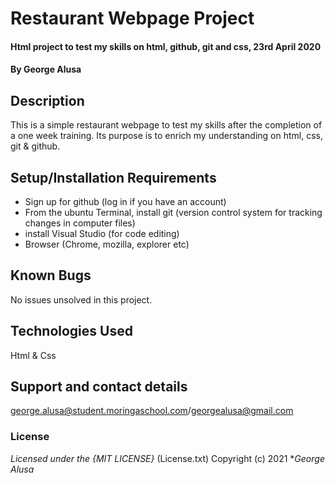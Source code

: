 # Restaurant Webpage Project
#### Html project to test my skills on html, github, git and css, 23rd April 2020
#### By **George Alusa**
## Description
This is a simple restaurant webpage to test my skills after the completion of a one week training. Its purpose is to enrich my understanding on html, css, git & github.
## Setup/Installation Requirements
* Sign up for github (log in if you have an account)
* From the ubuntu Terminal, install git (version control system for tracking changes in computer files)
* install Visual Studio (for code editing)
* Browser (Chrome, mozilla, explorer etc)

## Known Bugs
No issues unsolved in this project.
## Technologies Used
Html & Css
## Support and contact details
george.alusa@student.moringaschool.com/georgealusa@gmail.com
### License
*Licensed under the {MIT LICENSE}*
(License.txt)
Copyright (c) 2021 **George Alusa*